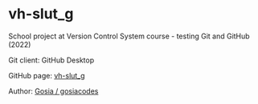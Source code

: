 # vh-slut_g
School project at Version Control System course - testing Git and GitHub (2022)

Git client: GitHub Desktop

GitHub page: [vh-slut_g](https://margareta75.github.io/vh-slut_g/)

Author: [Gosia / gosiacodes](https://github.com/gosiacodes)
